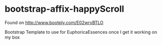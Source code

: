 bootstrap-affix-happyScroll
===========================

Found on http://www.bootply.com/E02wrvBTLO

Bootstrap Template to use for EuphoricaEssences once I get it working on my box